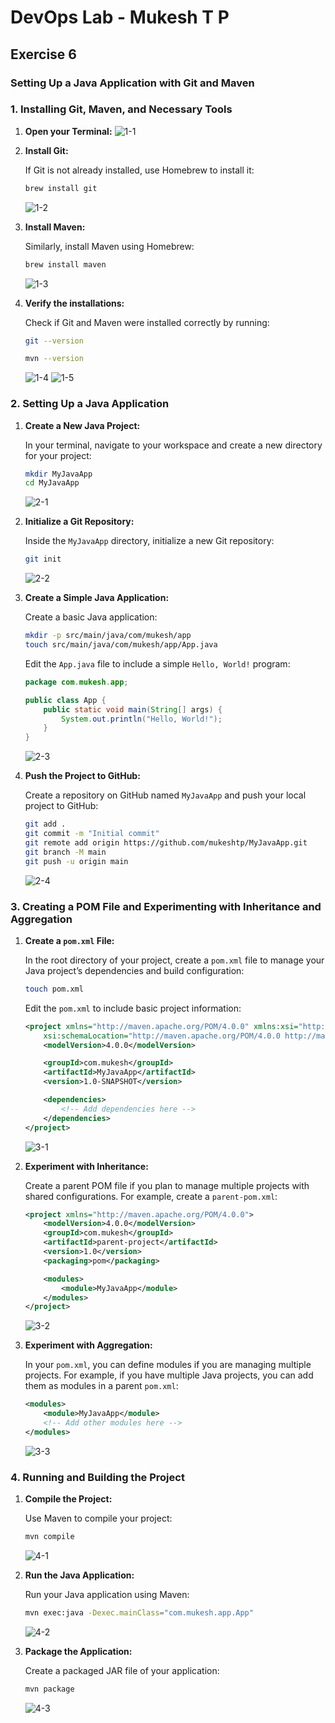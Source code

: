 # DevOps Lab - Mukesh T P

## Exercise 6

### Setting Up a Java Application with Git and Maven

### 1. Installing Git, Maven, and Necessary Tools

1. **Open your Terminal:**
   ![1-1](../photos/Ex6/1-1.png?raw=true)

2. **Install Git:**

   If Git is not already installed, use Homebrew to install it:

   ```bash
   brew install git
   ```

   ![1-2](../photos/Ex6/1-2.png?raw=true)

3. **Install Maven:**

   Similarly, install Maven using Homebrew:

   ```bash
   brew install maven
   ```

   ![1-3](../photos/Ex6/1-3.png?raw=true)

4. **Verify the installations:**

   Check if Git and Maven were installed correctly by running:

   ```bash
   git --version
   ```

   ```bash
   mvn --version
   ```

   ![1-4](../photos/Ex6/1-4.png?raw=true)
   ![1-5](../photos/Ex6/1-5.png?raw=true)

### 2. Setting Up a Java Application

1. **Create a New Java Project:**

   In your terminal, navigate to your workspace and create a new directory for your project:

   ```bash
   mkdir MyJavaApp
   cd MyJavaApp
   ```

   ![2-1](../photos/Ex6/2-1.png?raw=true)

2. **Initialize a Git Repository:**

   Inside the `MyJavaApp` directory, initialize a new Git repository:

   ```bash
   git init
   ```

   ![2-2](../photos/Ex6/2-2.png?raw=true)

3. **Create a Simple Java Application:**

   Create a basic Java application:

   ```bash
   mkdir -p src/main/java/com/mukesh/app
   touch src/main/java/com/mukesh/app/App.java
   ```

   Edit the `App.java` file to include a simple `Hello, World!` program:

   ```java
   package com.mukesh.app;

   public class App {
       public static void main(String[] args) {
           System.out.println("Hello, World!");
       }
   }
   ```

   ![2-3](../photos/Ex6/2-3.png?raw=true)

4. **Push the Project to GitHub:**

   Create a repository on GitHub named `MyJavaApp` and push your local project to GitHub:

   ```bash
   git add .
   git commit -m "Initial commit"
   git remote add origin https://github.com/mukeshtp/MyJavaApp.git
   git branch -M main
   git push -u origin main
   ```

   ![2-4](../photos/Ex6/2-4.png?raw=true)

### 3. Creating a POM File and Experimenting with Inheritance and Aggregation

1. **Create a `pom.xml` File:**

   In the root directory of your project, create a `pom.xml` file to manage your Java project’s dependencies and build configuration:

   ```bash
   touch pom.xml
   ```

   Edit the `pom.xml` to include basic project information:

   ```xml
   <project xmlns="http://maven.apache.org/POM/4.0.0" xmlns:xsi="http://www.w3.org/2001/XMLSchema-instance"
       xsi:schemaLocation="http://maven.apache.org/POM/4.0.0 http://maven.apache.org/xsd/maven-4.0.0.xsd">
       <modelVersion>4.0.0</modelVersion>

       <groupId>com.mukesh</groupId>
       <artifactId>MyJavaApp</artifactId>
       <version>1.0-SNAPSHOT</version>

       <dependencies>
           <!-- Add dependencies here -->
       </dependencies>
   </project>
   ```

   ![3-1](../photos/Ex6/3-1.png?raw=true)

2. **Experiment with Inheritance:**

   Create a parent POM file if you plan to manage multiple projects with shared configurations. For example, create a `parent-pom.xml`:

   ```xml
   <project xmlns="http://maven.apache.org/POM/4.0.0">
       <modelVersion>4.0.0</modelVersion>
       <groupId>com.mukesh</groupId>
       <artifactId>parent-project</artifactId>
       <version>1.0</version>
       <packaging>pom</packaging>

       <modules>
           <module>MyJavaApp</module>
       </modules>
   </project>
   ```

   ![3-2](../photos/Ex6/3-2.png?raw=true)

3. **Experiment with Aggregation:**

   In your `pom.xml`, you can define modules if you are managing multiple projects. For example, if you have multiple Java projects, you can add them as modules in a parent `pom.xml`:

   ```xml
   <modules>
       <module>MyJavaApp</module>
       <!-- Add other modules here -->
   </modules>
   ```

   ![3-3](../photos/Ex6/3-3.png?raw=true)

### 4. Running and Building the Project

1. **Compile the Project:**

   Use Maven to compile your project:

   ```bash
   mvn compile
   ```

   ![4-1](../photos/Ex6/4-1.png?raw=true)

2. **Run the Java Application:**

   Run your Java application using Maven:

   ```bash
   mvn exec:java -Dexec.mainClass="com.mukesh.app.App"
   ```

   ![4-2](../photos/Ex6/4-2.png?raw=true)

3. **Package the Application:**

   Create a packaged JAR file of your application:

   ```bash
   mvn package
   ```

   ![4-3](../photos/Ex6/4-3.png?raw=true)
